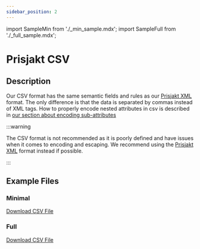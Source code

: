 ```yaml
---
sidebar_position: 2
---
```

import SampleMin from './_min_sample.mdx';
import SampleFull from './_full_sample.mdx';

# Prisjakt CSV

## Description

Our CSV format has the same semantic fields and rules as our [Prisjakt XML](/offers/file_formats/prisjakt_xml.md) format. 
The only difference is that the data is separated by commas instead of XML tags. How to properly encode nested attributes in csv is described in [our section about encoding sub-attributes](/advanced/csv/#encoding-sub-attributes-and-lists-in-csv-files)

:::warning

The CSV format is not recommended as it is poorly defined and have issues when it comes to encoding and escaping. We recommend using the [Prisjakt XML](/offers/file_formats/prisjakt_xml.md) format instead if possible.

:::

## Example Files

### Minimal

[Download CSV File](pathname:///examples/offer/min-sample.csv)
<SampleMin />

### Full

[Download CSV File](pathname:///examples/offer/sample.csv)
<SampleFull />